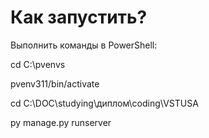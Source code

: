 # Как запустить?

Выполнить команды в PowerShell:

cd C:\pvenvs

pvenv311/bin/activate

cd C:\DOC\studying\диплом\coding\VSTUSA

py manage.py runserver